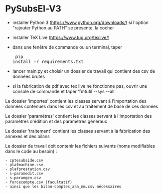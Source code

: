 # PySubsEl-V3

- installer Python 3 (https://www.python.org/downloads/)
    si l'option "rajouter Python au PATH" se présente, la cocher
- installer TeX Live (https://www.tug.org/texlive/)
- dans une fenêtre de commande ou un terminal, taper<pre>
  pip install -r requirements.txt</pre>
- lancer main.py et choisir un dossier de travail qui contient des csv de données brutes

- si la fabrication de pdf avec tex live ne fonctionne pas, ouvrir une console de commande et taper 'fmtutil --sys --all'

Le dossier 'importes' contient les classes servant à l'importation des données contenues dans les csv et au traitement 
de base de ces données

Le dossier 'paramètres' contient les classes servant à l'importation des paramètres d'édition et des paramètres généraux

Le dossier 'traitement' contient les classes servant à la fabrication des annexes et des bilans

Le dossier de travail doit contenir les fichiers suivants (noms modifiables dans le code au besoin) :

    - cptesubside.csv 
    - plafmachine.csv
    - plafprestation.csv
    - s-paramedit.csv
    - s-paramgen.csv
    - forcecompte.csv (facultatif)
    - ainsi que les bilan-comptes_aaa_mm.csv nécessaires
